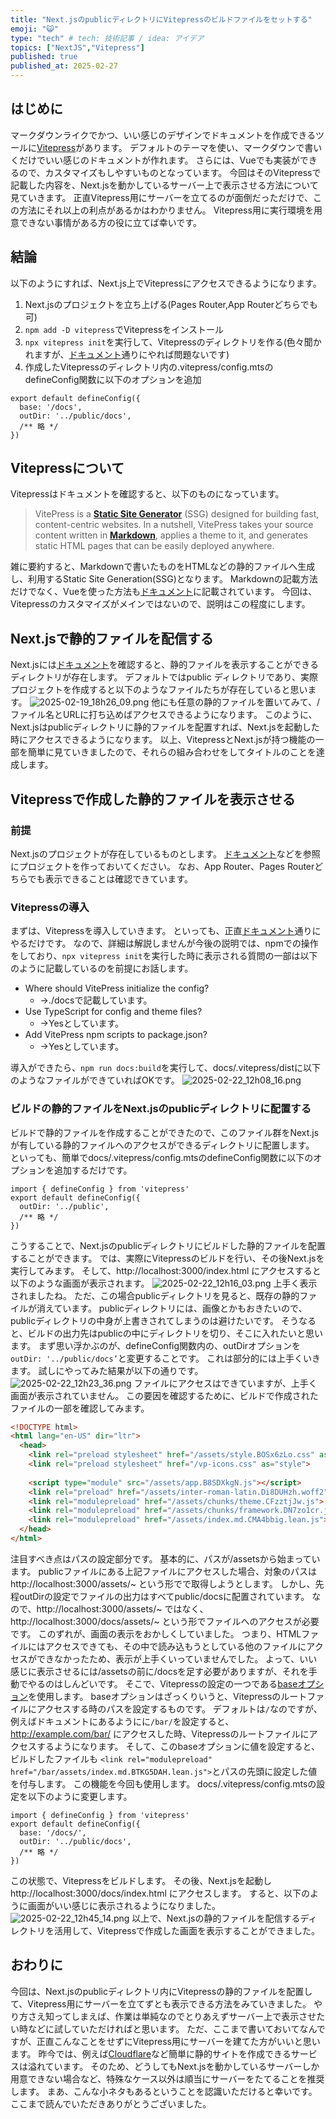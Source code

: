 ```yaml
---
title: "Next.jsのpublicディレクトリにVitepressのビルドファイルをセットする"
emoji: "😺"
type: "tech" # tech: 技術記事 / idea: アイデア
topics: ["NextJS","Vitepress"]
published: true 
published_at: 2025-02-27 
---
```

## はじめに
マークダウンライクでかつ、いい感じのデザインでドキュメントを作成できるツールに[Vitepress](https://vitepress.dev/)があります。
デフォルトのテーマを使い、マークダウンで書いくだけでいい感じのドキュメントが作れます。
さらには、Vueでも実装ができるので、カスタマイズもしやすいものとなっています。
今回はそのVitepressで記載した内容を、Next.jsを動かしているサーバー上で表示させる方法について見ていきます。
正直Vitepress用にサーバーを立てるのが面倒だっただけで、この方法にそれ以上の利点があるかはわかりません。
Vitepress用に実行環境を用意できない事情がある方の役に立てば幸いです。
## 結論
以下のようにすれば、Next.js上でVitepressにアクセスできるようになります。
1. Next.jsのプロジェクトを立ち上げる(Pages Router,App Routerどちらでも可)
2. `npm add -D vitepress`でVitepressをインストール
3. `npx vitepress init`を実行して、Vitepressのディレクトリを作る(色々聞かれますが、[ドキュメント](https://vitepress.dev/guide/getting-started#setup-wizard)通りにやれば問題ないです)
4. 作成したVitepressのディレクトリ内の.vitepress/config.mtsのdefineConfig関数に以下のオプションを追加

```tsx
export default defineConfig({
  base: '/docs',
  outDir: '../public/docs',
  /** 略 */
})
```
## Vitepressについて
Vitepressはドキュメントを確認すると、以下のものになっています。
> VitePress is a [**Static Site Generator**](https://en.wikipedia.org/wiki/Static_site_generator) (SSG) designed for building fast, content-centric websites. In a nutshell, VitePress takes your source content written in [**Markdown**](https://en.wikipedia.org/wiki/Markdown), applies a theme to it, and generates static HTML pages that can be easily deployed anywhere.

雑に要約すると、Markdownで書いたものをHTMLなどの静的ファイルへ生成し、利用するStatic Site Generation(SSG)となります。
Markdownの記載方法だけでなく、Vueを使った方法も[ドキュメント](https://vitepress.dev/guide/using-vue)に記載されています。
今回は、Vitepressのカスタマイズがメインではないので、説明はこの程度にします。
## Next.jsで静的ファイルを配信する
Next.jsには[ドキュメント](https://nextjs.org/docs/app/getting-started/images-and-fonts)を確認すると、静的ファイルを表示することができるディレクトリが存在します。
デフォルトではpublic ディレクトリであり、実際プロジェクトを作成すると以下のようなファイルたちが存在していると思います。
![2025-02-19_18h26_09.png](/images/move-vitepress-nextjs-public-dir/2025-02-19_18h26_09.png)
他にも任意の静的ファイルを置いてみて、/ファイル名とURLに打ち込めばアクセスできるようになります。
このように、Next.jsはpublicディレクトリに静的ファイルを配置すれば、Next.jsを起動した時にアクセスできるようになります。
以上、VitepressとNext.jsが持つ機能の一部を簡単に見ていきましたので、それらの組み合わせをしてタイトルのことを達成します。
## Vitepressで作成した静的ファイルを表示させる
### 前提
Next.jsのプロジェクトが存在しているものとします。
[ドキュメント](https://nextjs.org/docs/app/getting-started/installation)などを参照にプロジェクトを作っておいてください。
なお、App Router、Pages Routerどちらでも表示できることは確認できています。
### Vitepressの導入
まずは、Vitepressを導入していきます。
といっても、正直[ドキュメント](https://vitepress.dev/guide/getting-started)通りにやるだけです。
なので、詳細は解説しませんが今後の説明では、npmでの操作をしており、`npx vitepress init`を実行した時に表示される質問の一部は以下のように記載しているのを前提にお話します。
- Where should VitePress initialize the config?
    - →./docsで記載しています。
- Use TypeScript for config and theme files?
    - →Yesとしています。
- Add VitePress npm scripts to package.json?
    - →Yesとしています。

導入ができたら、`npm run docs:build`を実行して、docs/.vitepress/distに以下のようなファイルができていればOKです。
![2025-02-22_12h08_16.png](/images/move-vitepress-nextjs-public-dir/2025-02-22_12h08_16.png)
### ビルドの静的ファイルをNext.jsのpublicディレクトリに配置する
ビルドで静的ファイルを作成することができたので、このファイル群をNext.jsが有している静的ファイルへのアクセスができるディレクトリに配置します。
といっても、簡単でdocs/.vitepress/config.mtsのdefineConfig関数に以下のオプションを追加するだけです。
```tsx
import { defineConfig } from 'vitepress'
export default defineConfig({
  outDir: '../public',
  /** 略 */
})
```
こうすることで、Next.jsのpublicディレクトリにビルドした静的ファイルを配置することができます。
では、実際にVitepressのビルドを行い、その後Next.jsを実行してみます。
そして、http://localhost:3000/index.html にアクセスすると以下のような画面が表示されます。
![2025-02-22_12h16_03.png](/images/move-vitepress-nextjs-public-dir/2025-02-22_12h16_03.png)
上手く表示されましたね。
ただ、この場合publicディレクトリを見ると、既存の静的ファイルが消えています。
publicディレクトリには、画像とかもおきたいので、publicディレクトリの中身が上書きされてしまうのは避けたいです。
そうなると、ビルドの出力先はpublicの中にディレクトリを切り、そこに入れたいと思います。
まず思い浮かぶのが、defineConfig関数内の、outDirオプションを`outDir: '../public/docs’`と変更することです。
これは部分的には上手くいきます。
試しにやってみた結果が以下の通りです。
![2025-02-22_12h23_36.png](/images/move-vitepress-nextjs-public-dir/2025-02-22_12h23_36.png)
ファイルにアクセスはできていますが、上手く画面が表示されていません。
この要因を確認するために、ビルドで作成されたファイルの一部を確認してみます。
```html
<!DOCTYPE html>
<html lang="en-US" dir="ltr">
  <head>
    <link rel="preload stylesheet" href="/assets/style.BOSx6zLo.css" as="style">
    <link rel="preload stylesheet" href="/vp-icons.css" as="style">
    
    <script type="module" src="/assets/app.B8SDXkgN.js"></script>
    <link rel="preload" href="/assets/inter-roman-latin.Di8DUHzh.woff2" as="font" type="font/woff2" crossorigin="">
    <link rel="modulepreload" href="/assets/chunks/theme.CFzztjJw.js">
    <link rel="modulepreload" href="/assets/chunks/framework.DN7zo1cr.js">
    <link rel="modulepreload" href="/assets/index.md.CMA4bbig.lean.js">
  </head>
</html>
```
注目すべき点はパスの設定部分です。
基本的に、パスが/assetsから始まっています。
publicファイルにある上記ファイルにアクセスした場合、対象のパスはhttp://localhost:3000/assets/~ という形でで取得しようとします。
しかし、先程outDirの設定でファイルの出力はすべてpublic/docsに配置されています。
なので、http://localhost:3000/assets/~ ではなく、http://localhost:3000/docs/assets/~ という形でファイルへのアクセスが必要です。
このずれが、画面の表示をおかしくしていました。
つまり、HTMLファイルにはアクセスできても、その中で読み込もうとしている他のファイルにアクセスができなかったため、表示が上手くいっていませんでした。
よって、いい感じに表示させるには/assetsの前に/docsを足す必要がありますが、それを手動でやるのはしんどいです。
そこで、Vitepressの設定の一つである[baseオプション](https://vitepress.dev/reference/site-config#base)を使用します。
baseオプションはざっくりいうと、Vitepressのルートファイルにアクセスする時のパスを設定するものです。
デフォルトは`/`なのですが、例えばドキュメントにあるようにに`/bar/`を設定すると、http://example.com/bar/ にアクセスした時、Vitepressのルートファイルにアクセスするようになります。
そして、このbaseオプションに値を設定すると、ビルドしたファイルも    `<link rel="modulepreload" href="/bar/assets/index.md.BTKG5DAH.lean.js">`とパスの先頭に設定した値を付与します。
この機能を今回も使用します。
docs/.vitepress/config.mtsの設定を以下のように変更します。
```tsx
import { defineConfig } from 'vitepress'
export default defineConfig({
  base: '/docs/',
  outDir: '../public/docs',
  /** 略 */
})
```
この状態で、Vitepressをビルドします。
その後、Next.jsを起動しhttp://localhost:3000/docs/index.html にアクセスします。
すると、以下のように画面がいい感じに表示されるようになりました。
![2025-02-22_12h45_14.png](/images/move-vitepress-nextjs-public-dir/2025-02-22_12h45_14.png)
以上で、Next.jsの静的ファイルを配信するディレクトリを活用して、Vitepressで作成した画面を表示することができました。
## おわりに
今回は、Next.jsのpublicディレクトリ内にVitepressの静的ファイルを配置して、Vitepress用にサーバーを立てずとも表示できる方法をみていきました。
やり方さえ知ってしまえば、作業は単純なのでとりあえずサーバー上で表示させたい時などに試していただければと思います。
ただ、ここまで書いておいてなんですが、正直こんなことをせずにVitepress用にサーバーを建てた方がいいと思います。
昨今では、例えば[Cloudflare](https://www.cloudflare.com/ja-jp/)など簡単に静的サイトを作成できるサービスは溢れています。
そのため、どうしてもNext.jsを動かしているサーバーしか用意できない場合など、特殊なケース以外は順当にサーバーをたてることを推奨します。
まあ、こんな小ネタもあるということを認識いただけると幸いです。
ここまで読んでいただきありがとうございました。